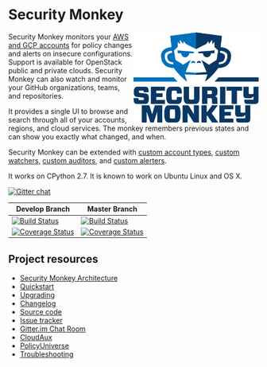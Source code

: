 Security Monkey
===============

<img align="right" alt="Security Monkey Logo 2017" src="docs/images/Security_Monkey.png" width="50%">

Security Monkey monitors your [AWS and GCP accounts](https://medium.com/@Netflix_Techblog/netflix-security-monkey-on-google-cloud-platform-gcp-f221604c0cc7) for policy changes and alerts on insecure configurations.  Support is available for OpenStack public and private clouds.  Security Monkey can also watch and monitor your GitHub organizations, teams, and repositories.

It provides a single UI to browse and search through all of your accounts, regions, and cloud services.  The monkey remembers previous states and can show you exactly what changed, and when.

Security Monkey can be extended with [custom account types](docs/plugins.md), [custom watchers](docs/development.md#adding-a-watcher), [custom auditors](docs/development.md#adding-an-auditor), and [custom alerters](docs/misc.md#custom-alerters).

It works on CPython 2.7. It is known to work on Ubuntu Linux and OS X.

[![Gitter chat](https://badges.gitter.im/gitterHQ/gitter.png)](https://gitter.im/Netflix/security_monkey)

| Develop Branch  | Master Branch |
| ------------- | ------------- |
| [![Build Status](https://travis-ci.org/Netflix/security_monkey.svg?branch=develop)](https://travis-ci.org/Netflix/security_monkey)  | [![Build Status](https://travis-ci.org/Netflix/security_monkey.svg?branch=master)](https://travis-ci.org/Netflix/security_monkey)  |
| [![Coverage Status](https://coveralls.io/repos/github/Netflix/security_monkey/badge.svg?branch=develop)](https://coveralls.io/github/Netflix/security_monkey?branch=develop)  | [![Coverage Status](https://coveralls.io/repos/github/Netflix/security_monkey/badge.svg?branch=master)](https://coveralls.io/github/Netflix/security_monkey?branch=master) |

Project resources
-----------------

- [Security Monkey Architecture](docs/architecture.md)
- [Quickstart](docs/quickstart.md)
- [Upgrading](docs/update.md)
- [Changelog](docs/changelog.md)
- [Source code](https://github.com/netflix/security_monkey)
- [Issue tracker](https://github.com/netflix/security_monkey/issues)
- [Gitter.im Chat Room](https://gitter.im/Netflix/security_monkey)
- [CloudAux](https://github.com/Netflix-Skunkworks/cloudaux)
- [PolicyUniverse](https://github.com/Netflix-Skunkworks/policyuniverse)
- [Troubleshooting](docs/troubleshooting.md)